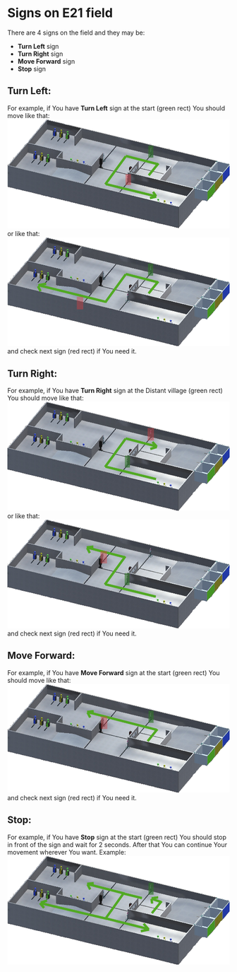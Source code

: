 <h1> Signs on E21 field</h1>  
  
There are 4 signs on the field and they may be:
+ **Turn Left** sign
+ **Turn Right** sign
+ **Move Forward** sign
+ **Stop** sign
  
<h2>Turn Left:</h2>  

For example, if You have **Turn Left** sign at the start (green rect) You should move like that:  
![Turn Left Example 1](https://github.com/CrackAndDie/robocadSim/blob/master/res/left_example_1.png?raw=true "Turn Left Example 1")  
or like that:
![Turn Left Example 2](https://github.com/CrackAndDie/robocadSim/blob/master/res/left_example_2.png?raw=true "Turn Left Example 2")  
and check next sign (red rect) if You need it.  

<h2>Turn Right:</h2>  

For example, if You have **Turn Right** sign at the Distant village (green rect) You should move like that:  
![Turn Right Example 1](https://github.com/CrackAndDie/robocadSim/blob/master/res/right_example_1.png?raw=true "Turn Right Example 1")  
or like that:
![Turn Right Example 2](https://github.com/CrackAndDie/robocadSim/blob/master/res/right_example_2.png?raw=true "Turn Right Example 2")  
and check next sign (red rect) if You need it.

<h2>Move Forward:</h2>  

For example, if You have **Move Forward** sign at the start (green rect) You should move like that:  
![Move Forward Example 1](https://github.com/CrackAndDie/robocadSim/blob/master/res/forward_example_1.png?raw=true "Move Forward Example 1")  
and check next sign (red rect) if You need it.  

<h2>Stop:</h2>  

For example, if You have **Stop** sign at the start (green rect) You should stop in front of the sign and wait for 2 seconds. After that You can continue Your movement wherever You want. Example:  
![Move Forward Example 1](https://github.com/CrackAndDie/robocadSim/blob/master/res/stop_example_1.png?raw=true "Move Forward Example 1")  
